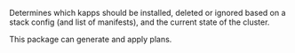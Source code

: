 Determines which kapps should be installed, deleted or ignored based on a 
stack config (and list of manifests), and the current state of the cluster.

This package can generate and apply plans.
